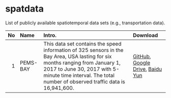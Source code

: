 # spatdata
List of publicly available spatiotemporal data sets (e.g., transportation data).


| No | Name | Intro. | Download |
|---:|:------|:--------|:---------|
|  1 | PEMS-BAY | This data set contains the speed information of 325 sensors in the Bay Area, USA lasting for six months ranging from January 1, 2017 to June 30, 2017 with 5-minute time interval. The total number of observed traffic data is 16,941,600. | [GitHub](https://github.com/liyaguang/DCRNN), [Google Drive](https://drive.google.com/open?id=10FOTa6HXPqX8Pf5WRoRwcFnW9BrNZEIX), [Baidu Yun](https://pan.baidu.com/s/14Yy9isAIZYdU__OYEQGa_g) |
